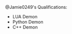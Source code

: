 @Jamie0249's Qualifications: 
- LUA Demon
- Python Demon
- C++ Demon


<!---
Jamie0249/Jamie0249 is a ✨ special ✨ repository because its `README.md` (this file) appears on your GitHub profile.
You can click the Preview link to take a look at your changes.
--->
